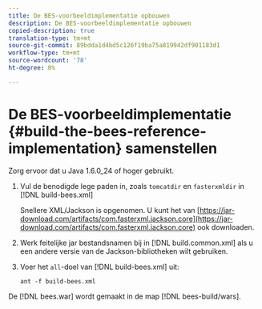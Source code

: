 ```yaml
---
title: De BES-voorbeeldimplementatie opbouwen
description: De BES-voorbeeldimplementatie opbouwen
copied-description: true
translation-type: tm+mt
source-git-commit: 89bdda1d4bd5c126f19ba75a819942df901183d1
workflow-type: tm+mt
source-wordcount: '78'
ht-degree: 0%

---
```



# De BES-voorbeeldimplementatie {#build-the-bees-reference-implementation} samenstellen

Zorg ervoor dat u Java 1.6.0_24 of hoger gebruikt.
1. Vul de benodigde lege paden in, zoals `tomcatdir` en `fasterxmldir` in [!DNL build-bees.xml]

   Snellere XML/Jackson is opgenomen. U kunt het van [https://jar-download.com/artifacts/com.fasterxml.jackson.core](https://jar-download.com/artifacts/com.fasterxml.jackson.core) ook downloaden.
1. Werk feitelijke jar bestandsnamen bij in [!DNL build.common.xml] als u een andere versie van de Jackson-bibliotheken wilt gebruiken.
1. Voer het `all`-doel van [!DNL build-bees.xml] uit:

   ```
   ant -f build-bees.xml
   ```

De [!DNL bees.war] wordt gemaakt in de map [!DNL bees-build/wars].